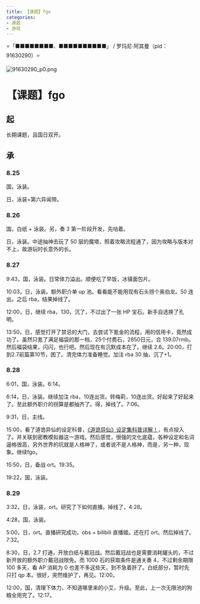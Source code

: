 ```yaml
---
title: 【课题】fgo
categories:
- 课题
- 游戏
---
```


⭐「■■■■■■■■、■■■■■■■■■■」 / 罗玛尼·阿其曼（pid：91630290）⭐

![91630290_p0.png](https://byyw-oss1.oss-cn-hangzhou.aliyuncs.com/img/2025/08/25-fc6ef396b960fff85ef155a3c3b2f27b-91630290_p0.png.webp)



# 【课题】fgo

## 起

长期课题，且国日双开。

## 承

### 8.25

国，泳装。

日，泳装+第六异闻带。

### 8.26

国，白纸 + 泳装。另，奏 3 第一阶段开发，先咕着。

日，泳装。中途抽神去玩了 50 层的魔塔，照着攻略流程通了，因为攻略与版本对不上，故游玩时长意外的长。

### 8.27

9:43，国，泳装。日常体力溢出。顺便吃了早饭，冰镇面包片。

10:03，日，泳装。额外职介单 up 池。看看能不能用现有石头捞个奥伯龙。50 连出。之后 rba，结果掉线了。

12:00，日，继续 rba，130，沉了，不过出了一张 HP 宝石。新手自选换了孔明。

13:50，日，感觉打开了禁忌的大门，去尝试下氪金的流程，用的信用卡，竟然成功了。虽然只氪了满足福袋的那一档，25个付费石，2850日元，合 139.07rmb。然后福袋结果，闪闪，也行吧。然后现在有沉默成本在了。继续 2.6。20:00，打到2.7前篇第10节，困了。清完体力准备睡觉。加注 rba 30 抽，沉了+1。

### 8.28

6:01，国，泳装。6:14。

6:14，日，泳装。继续加注 rba，10连出货。转梅莉，10连出货。好起来了好起来了。至此额外职介的拐算是都抽齐了。得，掉线了。7:06。

9:31，日，主线。

15:00，看了道诡异仙的设定科普，[《道诡异仙》设定集科普详解！](https://www.bilibili.com/video/BV1fy4y1A7vA/?spm_id_from=333.337.search-card.all.click&vd_source=8182477e8efc82ad65b2ff540983f79f)，有点投入了。并关联到密教模拟器这一游戏。然后感觉，很强的文化底蕴，各种设定和名词逼格很高，另外世界的坑就是人格神了，或者说不是人格神，而是，另一种，现象。继续fgo。

15:50，日，备战 ort。19:35。

19:22，国，泳装。

### 8.29

3:32，日，泳装，ort。研究了下如何直播。掉线了，4:28。

4:28，国，泳装。

5:00，日，ort。直播研究成功，obs + bilibili 直播姬。还在打 ort。然后掉线了。7:32。

8:30，日，2.7 打通，开放白纸与戴冠战。然后戴冠战也是需要消耗罐头的，不过新开放的额外职介戴冠战限免。而 1000 石的获取条件是通关奏 4，不过剩余期限 100 多天，看 AP 消耗为 0 也差不多这些天，到不急着肝了。白纸部分，暂时先只打 qp 本。很好，突然维护了，再见。12:00。

12:00，国，清理下体力，不知道哪里来的小艾，升级。至此，上一次无限池的狗粮全用完了。12:17。

